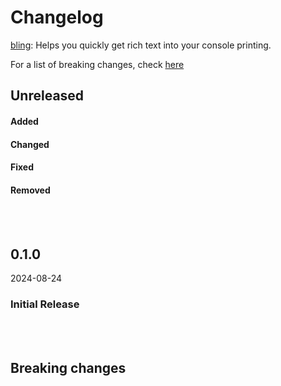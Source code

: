 # Changelog
[bling](https://github.com/paintparty/bling): Helps you quickly get rich text into your console printing. 


For a list of breaking changes, check [here](#breaking-changes)


## Unreleased
#### Added

#### Changed

#### Fixed

#### Removed

<br>
<br>

## 0.1.0
2024-08-24

### Initial Release

<br>
<br>

## Breaking changes

